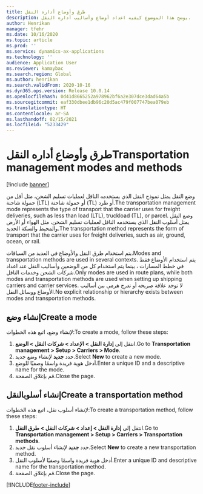 ```yaml
---
title: طرق وأوضاع أداره النقل
description: يوضح هذا الموضوع كيفيه اعداد أوضاع وأساليب أداره النقل.
author: Henrikan
manager: tfehr
ms.date: 10/16/2020
ms.topic: article
ms.prod: ''
ms.service: dynamics-ax-applications
ms.technology: ''
audience: Application User
ms.reviewer: kamaybac
ms.search.region: Global
ms.author: henrikan
ms.search.validFrom: 2020-10-16
ms.dyn365.ops.version: Release 10.0.14
ms.openlocfilehash: 0d41d8665252a978962bf6a2e307dce3dad64a5b
ms.sourcegitcommit: eaf330dbee1db96c20d5ac479f007747bea079eb
ms.translationtype: HT
ms.contentlocale: ar-SA
ms.lasthandoff: 02/15/2021
ms.locfileid: "5233429"
---
```

# <a name="transportation-management-modes-and-methods"></a><span data-ttu-id="82a0d-103">طرق وأوضاع أداره النقل</span><span class="sxs-lookup"><span data-stu-id="82a0d-103">Transportation management modes and methods</span></span>

[!include [banner](../includes/banner.md)]

<span data-ttu-id="82a0d-104">وضع النقل يمثل نموذج النقل الذي يستخدمه الناقل لعمليات تسليم الشحن، مثل أقل من حمولة شاحنة (LTL) أو حمولة شاحنة (TL) أو طرد.</span><span class="sxs-lookup"><span data-stu-id="82a0d-104">The transportation management  mode represents the type of transport that the carrier uses for freight deliveries, such as less than load (LTL), truckload (TL), or parcel.</span></span> <span data-ttu-id="82a0d-105">وضع النقل يمثل أسلوب النقل الذي يستخدمه الناقل لعمليات تسليم الشحن، مثل الهواء أو الأرض والمحيط والسكة الحديد.</span><span class="sxs-lookup"><span data-stu-id="82a0d-105">The transportation method represents the form of transport that the carrier uses for freight deliveries, such as air, ground, ocean, or rail.</span></span>

<span data-ttu-id="82a0d-106">يتم استخدام طرق النقل والأوضاع في العديد من السياقات.</span><span class="sxs-lookup"><span data-stu-id="82a0d-106">Modes and transportation methods are used in several contexts.</span></span> <span data-ttu-id="82a0d-107">يتم استخدام الأوضاع فقط في خطط المسارات ، بينما يتم استخدام كل من الوضعين وأساليب النقل عند اعداد شركات الشحن وخدمات الناقل.</span><span class="sxs-lookup"><span data-stu-id="82a0d-107">Only modes are used in route plans, while both modes and transportation methods are used when setting up shipping carriers and carrier services.</span></span> <span data-ttu-id="82a0d-108">لا توجد علاقة صريحه أو تدرج هرمي بين أساليب الأوضاع ووسائل النقل.</span><span class="sxs-lookup"><span data-stu-id="82a0d-108">No explicit relationship or hierarchy exists between modes and transportation methods.</span></span>

## <a name="create-a-mode"></a><span data-ttu-id="82a0d-109">إنشاء وضع</span><span class="sxs-lookup"><span data-stu-id="82a0d-109">Create a mode</span></span>

<span data-ttu-id="82a0d-110">لإنشاء وضع، اتبع هذه الخطوات:</span><span class="sxs-lookup"><span data-stu-id="82a0d-110">To create a mode, follow these steps:</span></span>

1. <span data-ttu-id="82a0d-111">انتقل إلى **إدارة النقل \> الإعداد \> شركات النقل \> الوضع**.</span><span class="sxs-lookup"><span data-stu-id="82a0d-111">Go to **Transportation management \> Setup \> Carriers \> Mode**.</span></span>
1. <span data-ttu-id="82a0d-112">حدد **جديد** لإنشاء وضع جديد.</span><span class="sxs-lookup"><span data-stu-id="82a0d-112">Select **New** to create a new mode.</span></span>
1. <span data-ttu-id="82a0d-113">أدخل هوية فريدة واسمًا وصفيًا للوضع.</span><span class="sxs-lookup"><span data-stu-id="82a0d-113">Enter a unique ID and a descriptive name for the mode.</span></span>
1. <span data-ttu-id="82a0d-114">قم بإغلاق الصفحة.</span><span class="sxs-lookup"><span data-stu-id="82a0d-114">Close the page.</span></span>

## <a name="create-a-transportation-method"></a><span data-ttu-id="82a0d-115">إنشاء أسلوبالنقل</span><span class="sxs-lookup"><span data-stu-id="82a0d-115">Create a transportation method</span></span>

<span data-ttu-id="82a0d-116">لإنشاء أسلوب نقل، اتبع هذه الخطوات:</span><span class="sxs-lookup"><span data-stu-id="82a0d-116">To create a transportation method, follow these steps:</span></span>

1. <span data-ttu-id="82a0d-117">انتقل إلى **إدارة النقل \> إعداد \> شركات النقل \> طرق النقل**.</span><span class="sxs-lookup"><span data-stu-id="82a0d-117">Go to **Transportation management \> Setup \> Carriers \> Transportation methods**.</span></span>
1. <span data-ttu-id="82a0d-118">حدد **جديد** لإنشاء أسلوب نقل جديد.</span><span class="sxs-lookup"><span data-stu-id="82a0d-118">Select **New** to create a new transportation method.</span></span>
1. <span data-ttu-id="82a0d-119">أدخل هوية فريدة واسمًا وصفيًا لأسلوب النقل.</span><span class="sxs-lookup"><span data-stu-id="82a0d-119">Enter a unique ID and descriptive name for the transportation method.</span></span>
1. <span data-ttu-id="82a0d-120">قم بإغلاق الصفحة.</span><span class="sxs-lookup"><span data-stu-id="82a0d-120">Close the page.</span></span>


[!INCLUDE[footer-include](../../includes/footer-banner.md)]